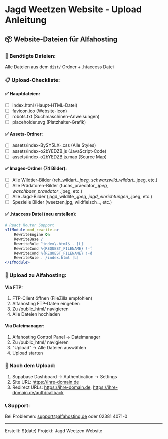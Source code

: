 # Jagd Weetzen Website - Upload Anleitung

## 📦 Website-Dateien für Alfahosting

### 📁 Benötigte Dateien:
Alle Dateien aus dem `dist/` Ordner + .htaccess Datei

### 📋 Upload-Checkliste:

#### ✅ Hauptdateien:
- [ ] index.html (Haupt-HTML-Datei)
- [ ] favicon.ico (Website-Icon)
- [ ] robots.txt (Suchmaschinen-Anweisungen)
- [ ] placeholder.svg (Platzhalter-Grafik)

#### ✅ Assets-Ordner:
- [ ] assets/index-BySY5LX-.css (Alle Styles)
- [ ] assets/index-o2bYEDZB.js (JavaScript-Code)
- [ ] assets/index-o2bYEDZB.js.map (Source Map)

#### ✅ Images-Ordner (74 Bilder):
- [ ] Alle Wildtier-Bilder (reh_wildart_*.jpeg, schwarzwild_wildart_*.jpeg, etc.)
- [ ] Alle Prädatoren-Bilder (fuchs_praedator_*.jpeg, waschbaer_praedator_*.jpeg, etc.)
- [ ] Alle Jagd-Bilder (jagd_wildlife_*.jpeg, jagd_einrichtungen_*.jpeg, etc.)
- [ ] Spezielle Bilder (weetzen.jpg, wildfleisch_*.*, etc.)

#### ✅ .htaccess Datei (neu erstellen):
```apache
# React Router Support
<IfModule mod_rewrite.c>
    RewriteEngine On
    RewriteBase /
    RewriteRule ^index\.html$ - [L]
    RewriteCond %{REQUEST_FILENAME} !-f
    RewriteCond %{REQUEST_FILENAME} !-d
    RewriteRule . /index.html [L]
</IfModule>
```

### 🎯 Upload zu Alfahosting:

#### Via FTP:
1. FTP-Client öffnen (FileZilla empfohlen)
2. Alfahosting FTP-Daten eingeben
3. Zu /public_html/ navigieren
4. Alle Dateien hochladen

#### Via Dateimanager:
1. Alfahosting Control Panel → Dateimanager
2. Zu /public_html/ navigieren
3. "Upload" → Alle Dateien auswählen
4. Upload starten

### 🔗 Nach dem Upload:
1. Supabase Dashboard → Authentication → Settings
2. Site URL: https://ihre-domain.de
3. Redirect URLs: https://ihre-domain.de, https://ihre-domain.de/auth/callback

### 📞 Support:
Bei Problemen: support@alfahosting.de oder 02381 4071-0

---
Erstellt: $(date)
Projekt: Jagd Weetzen Website
